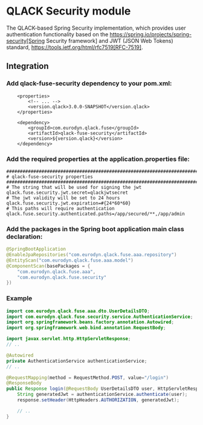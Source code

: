 # QLACK Security module

The QLACK-based Spring Security implementation, which provides user authentication functionality based on the https://spring.io/projects/spring-security[Spring Security framework] and JWT (JSON Web Tokens) standard, https://tools.ietf.org/html/rfc7519[RFC-7519].

## Integration

### Add qlack-fuse-security dependency to your pom.xml:

```
    <properties>
        <!-- ... -->
        <version.qlack>3.0.0-SNAPSHOT</version.qlack>
    </properties>

    <dependency>
        <groupId>com.eurodyn.qlack.fuse</groupId>
        <artifactId>qlack-fuse-security</artifactId>
        <version>${version.qlack}</version>
    </dependency>
```

### Add the required properties at the application.properties file:

```properties
################################################################################
# qlack-fuse-security properties
################################################################################
# The string that will be used for signing the jwt
qlack.fuse.security.jwt.secret=qlackjwtsecret
# The jwt validity will be set to 24 hours
qlack.fuse.security.jwt.expiration=#{24*60*60}
# This paths will require authentication
qlack.fuse.security.authenticated.paths=/app/secured/**,/app/admin
```

### Add the packages in the Spring boot application main class declaration:

```java
@SpringBootApplication
@EnableJpaRepositories("com.eurodyn.qlack.fuse.aaa.repository")
@EntityScan("com.eurodyn.qlack.fuse.aaa.model")
@ComponentScan(basePackages = {
    "com.eurodyn.qlack.fuse.aaa",
    "com.eurodyn.qlack.fuse.security"
})
```

### Example
```java
import com.eurodyn.qlack.fuse.aaa.dto.UserDetailsDTO;
import com.eurodyn.qlack.fuse.security.service.AuthenticationService;
import org.springframework.beans.factory.annotation.Autowired;
import org.springframework.web.bind.annotation.RequestBody;

import javax.servlet.http.HttpServletResponse;
// ..

@Autowired
private AuthenticationService authenticationService;
// ..

@RequestMapping(method = RequestMethod.POST, value="/login")
@ResponseBody
public Response login(@RequestBody UserDetailsDTO user, HttpServletResponse response) {
    String generatedJwt = authenticationService.authenticate(user);
    response.setHeader(HttpHeaders.AUTHORIZATION, generatedJwt);

    // ..
}
```


